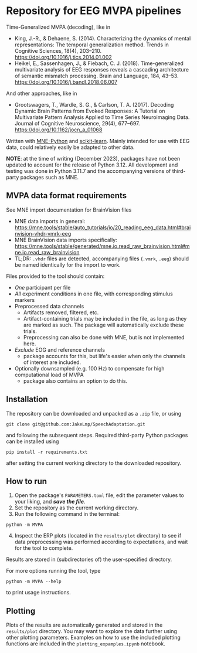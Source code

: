 # Repository for EEG MVPA pipelines

Time-Generalized MVPA (decoding), like in
-  King, J.-R., & Dehaene, S. (2014). Characterizing the dynamics of mental representations: The temporal generalization method. Trends in Cognitive Sciences, 18(4), 203–210. https://doi.org/10.1016/j.tics.2014.01.002
- Heikel, E., Sassenhagen, J., & Fiebach, C. J. (2018). Time-generalized multivariate analysis of EEG responses reveals a cascading architecture of semantic mismatch processing. Brain and Language, 184, 43–53. https://doi.org/10.1016/j.bandl.2018.06.007

And other approaches, like in

- Grootswagers, T., Wardle, S. G., & Carlson, T. A. (2017). Decoding Dynamic Brain Patterns from Evoked Responses: A Tutorial on Multivariate Pattern Analysis Applied to Time Series Neuroimaging Data. Journal of Cognitive Neuroscience, 29(4), 677–697. https://doi.org/10.1162/jocn_a_01068

Written with [MNE-Python](https://mne.tools/stable/index.html "https://mne.tools/stable/index.html") and [scikit-learn](https://scikit-learn.org/stable/index.html "https://scikit-learn.org/stable/index.html"). Mainly intended for use with EEG data, could relatively easily be adapted to other data.

**NOTE**: at the time of writing (December 2023), packages have not been updated to account for the release of Python 3.12. All development and testing was done in Python 3.11.7 and the accompanying versions of third-party packages such as MNE.

## MVPA data format requirements

See MNE import documentation for BrainVision files
- MNE data imports in general: https://mne.tools/stable/auto_tutorials/io/20_reading_eeg_data.html#brainvision-vhdr-vmrk-eeg
- MNE BrainVision data imports specifically: https://mne.tools/stable/generated/mne.io.read_raw_brainvision.html#mne.io.read_raw_brainvision
- TL;DR: ```.vhdr``` files are detected, accompanying files (```.vmrk```, ```.eeg```) should be named identically for the import to work.

Files provided to the tool should contain:
- *One* participant per file
- *All* experiment conditions in one file, with corresponding stimulus markers
- Preprocessed data channels
  - Artifacts removed, filtered, etc.
  - Artifact-containing trials may be included in the file, as long as they are marked as such. The package will automatically exclude these trials.
  - Preprocessing can also be done with MNE, but is not implemented here.
- *Exclude* EOG and reference channels
  - package accounts for this, but life's easier when only the channels of interest are included.
- Optionally downsampled (e.g. 100 Hz) to compensate for high computational load of MVPA
  - package also contains an option to do this.

## Installation

The repository can be downloaded and unpacked as a ```.zip``` file, or using

```unix
git clone git@github.com:JakeLmp/SpeechAdaptation.git
```

and following the subsequent steps. Required third-party Python packages can be installed using

```unix
pip install -r requirements.txt
```

after setting the current working directory to the downloaded repository.

## How to run

1. Open the package's ```PARAMETERS.toml``` file, edit the parameter values to your liking, and ***save the file***. 
2. Set the repository as the current working directory.
3. Run the following command in the terminal:

```unix
python -m MVPA
```

4. Inspect the ERP plots (located in the ```results/plot``` directory) to see if data preprocessing was performed according to expectations, and wait for the tool to complete. 

Results are stored in (subdirectories of) the user-specified directory.

For more options running the tool, type

```unix
python -m MVPA --help
```

to print usage instructions.

## Plotting

Plots of the results are automatically generated and stored in the ```results/plot``` directory. You may want to explore the data further using other plotting parameters. Examples on how to use the included plotting functions are included in the ```plotting_expamples.ipynb``` notebook. 